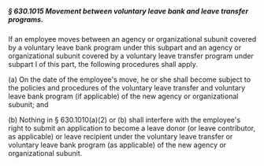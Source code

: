 ##### § 630.1015 Movement between voluntary leave bank and leave transfer programs. #####

If an employee moves between an agency or organizational subunit covered by a voluntary leave bank program under this subpart and an agency or organizational subunit covered by a voluntary leave transfer program under subpart I of this part, the following procedures shall apply.

(a) On the date of the employee's move, he or she shall become subject to the policies and procedures of the voluntary leave transfer and voluntary leave bank program (if applicable) of the new agency or organizational subunit; and

(b) Nothing in § 630.1010(a)(2) or (b) shall interfere with the employee's right to submit an application to become a leave donor (or leave contributor, as applicable) or leave recipient under the voluntary leave transfer or voluntary leave bank program (as applicable) of the new agency or organizational subunit.